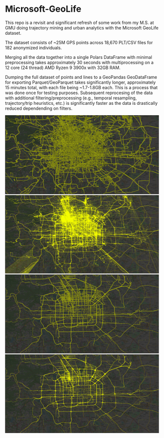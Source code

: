 # Microsoft-GeoLife

This repo is a revisit and significant refresh of some work from my M.S. at GMU doing trajectory mining and urban analytics with the Microsoft GeoLife dataset.

The dataset consists of ~25M GPS points across 18,670 PLT/CSV files for 182 anonymized individuals. 

Merging all the data together into a single Polars DataFrame with minimal preprocessing takes approximately 30 seconds with multiprocessing on a 12 core (24 thread) AMD Ryzen 9 3900x with 32GB RAM. 

Dumping the full dataset of points and lines to a GeoPandas GeoDataFrame for exporting Parquet/GeoParquet takes significantly longer, approximately 15 minutes total, with each file being ~1.7-1.8GB each.
This is a process that was done once for testing purposes. Subsequent reprocesing of the data with additional filtering/preprocessing (e.g., temporal resampling, trajectory/trip heuristics, etc.) is significantly
faster as the data is drastically reduced dependending on filters. 

![Full points around Beijing](assets/geolife_dataset_points_full.png)
![Full trips/trajecroties around Beijing](assets/geolife_dataset_lines_full.png)
![Points from some initial preprocessing/filtering.](assets/geolife_dataset_points_initial_filtering.png)
![Trips/trajecroties from some initial preprocessing/filtering.](assets/geolife_dataset_lines_initial_filtering.png)
